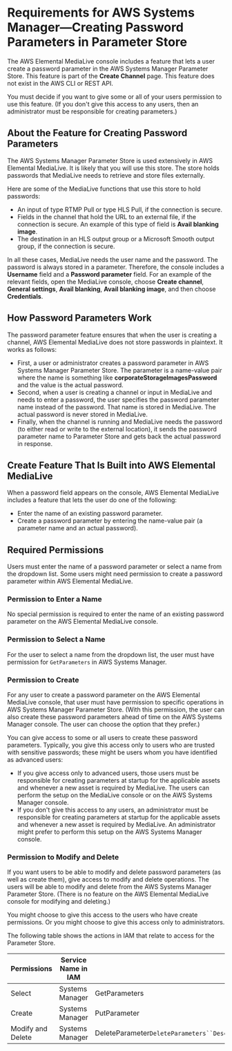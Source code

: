 # Requirements for AWS Systems Manager—Creating Password Parameters in Parameter Store<a name="requirements-for-EC2"></a>

The AWS Elemental MediaLive console includes a feature that lets a user create a password parameter in the AWS Systems Manager Parameter Store\. This feature is part of the **Create Channel** page\. This feature does not exist in the AWS CLI or REST API\.

You must decide if you want to give some or all of your users permission to use this feature\. \(If you don't give this access to any users, then an administrator must be responsible for creating parameters\.\)

## About the Feature for Creating Password Parameters<a name="about-EC2Password"></a>

The AWS Systems Manager Parameter Store is used extensively in AWS Elemental MediaLive\. It is likely that you will use this store\. The store holds passwords that MediaLive needs to retrieve and store files externally\. 

Here are some of the MediaLive functions that use this store to hold passwords:
+ An input of type RTMP Pull or type HLS Pull, if the connection is secure\. 
+ Fields in the channel that hold the URL to an external file, if the connection is secure\. An example of this type of field is **Avail blanking image**\.
+ The destination in an HLS output group or a Microsoft Smooth output group, if the connection is secure\.

In all these cases, MediaLive needs the user name and the password\. The password is always stored in a parameter\. Therefore, the console includes a **Username** field and a **Password parameter** field\. For an example of the relevant fields, open the MediaLive console, choose **Create channel**, **General settings**, **Avail blanking**, **Avail blanking image**, and then choose **Credentials**\.

## How Password Parameters Work<a name="how-passwordparam-works"></a>

The password parameter feature ensures that when the user is creating a channel, AWS Elemental MediaLive does not store passwords in plaintext\. It works as follows:
+ First, a user or administrator creates a password parameter in AWS Systems Manager Parameter Store\. The parameter is a name\-value pair where the name is something like **corporateStorageImagesPassword** and the value is the actual password\. 
+ Second, when a user is creating a channel or input in MediaLive and needs to enter a password, the user specifies the password parameter name instead of the password\. That name is stored in MediaLive\. The actual password is never stored in MediaLive\.
+ Finally, when the channel is running and MediaLive needs the password \(to either read or write to the external location\), it sends the password parameter name to Parameter Store and gets back the actual password in response\.

## Create Feature That Is Built into AWS Elemental MediaLive<a name="passwordparam-in-medialive"></a>

When a password field appears on the console, AWS Elemental MediaLive includes a feature that lets the user do one of the following:
+ Enter the name of an existing password parameter\.
+ Create a password parameter by entering the name\-value pair \(a parameter name and an actual password\)\. 

## Required Permissions<a name="passwordparam-permissions"></a>

Users must enter the name of a password parameter or select a name from the dropdown list\. Some users might need permission to create a password parameter within AWS Elemental MediaLive\.

### Permission to Enter a Name<a name="passwordparam-permissions-list"></a>

No special permission is required to enter the name of an existing password parameter on the AWS Elemental MediaLive console\. 

### Permission to Select a Name<a name="passwordparam-permissions-select"></a>

For the user to select a name from the dropdown list, the user must have permission for `GetParameters` in AWS Systems Manager\.

### Permission to Create<a name="passwordparam-permissions-create"></a>

For any user to create a password parameter on the AWS Elemental MediaLive console, that user must have permission to specific operations in AWS Systems Manager Parameter Store\. \(With this permission, the user can also create these password parameters ahead of time on the AWS Systems Manager console\. The user can choose the option that they prefer\.\)

You can give access to some or all users to create these password parameters\. Typically, you give this access only to users who are trusted with sensitive passwords; these might be users whom you have identified as advanced users:
+ If you give access only to advanced users, those users must be responsible for creating parameters at startup for the applicable assets and whenever a new asset is required by MediaLive\. The users can perform the setup on the MediaLive console or on the AWS Systems Manager console\.
+ If you don't give this access to any users, an administrator must be responsible for creating parameters at startup for the applicable assets and whenever a new asset is required by MediaLive\. An administrator might prefer to perform this setup on the AWS Systems Manager console\. 

### Permission to Modify and Delete<a name="passwordparam-permissions-delete-modify"></a>

If you want users to be able to modify and delete password parameters \(as well as create them\), give access to modify and delete operations\. The users will be able to modify and delete from the AWS Systems Manager Parameter Store\. \(There is no feature on the AWS Elemental MediaLive console for modifying and deleting\.\) 

You might choose to give this access to the users who have create permissions\. Or you might choose to give this access only to administrators\. 

The following table shows the actions in IAM that relate to access for the Parameter Store\.


| Permissions | Service Name in IAM | Actions | 
| --- | --- | --- | 
| Select | Systems Manager | GetParameters | 
| Create  | Systems Manager | PutParameter | 
| Modify and Delete  | Systems Manager | DeleteParameter`DeleteParameters``DescribeParameters``GetParameter``GetParameterHistory``GetParameters``GetParametersByPath` | 